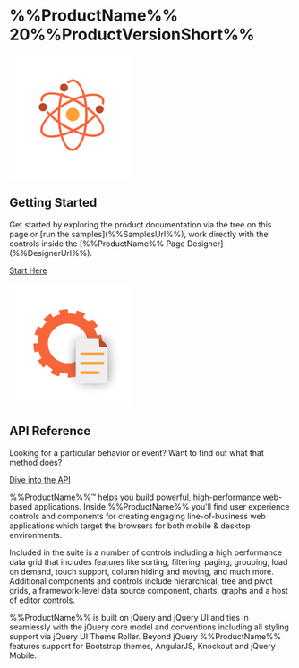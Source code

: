 ﻿<!--
|metadata|
{
    "fileName": "home-page",
    "controlName": "",
    "tags": []
}
|metadata|
-->

# %%ProductName%% 20%%ProductVersionShort%%

<div class="row">
<div class="col-sm-6 landing-col landing-start">

![Getting Started](images/images/landing-start.png "Getting Started")

<h2>Getting Started</h2>
<p>Get started by exploring the product documentation via the tree on this page or [run the samples](%%SamplesUrl%%), work directly with the controls inside the [%%ProductName%% Page Designer](%%DesignerUrl%%).</p>
<a href="%%SamplesUrl%%/getting-started" class="landing-btn landing-btn-primary" target="_blank">Start Here</a>

</div>
<div class="col-sm-6 landing-col landing-api">

![API Documentation](images/images/landing-api-docs.png "API Documentation")
<h2>API Reference</h2>
<p>Looking for a particular behavior or event? Want to find out what that method does?</p>
<a href="%%jQueryApiUrl%%" class="landing-btn" target="_blank">Dive into the API</a>

</div>
</div>

%%ProductName%%™ helps you build powerful, high-performance web-based applications. Inside %%ProductName%% you'll find user experience controls and components for creating engaging line-of-business web applications which target the browsers for both mobile & desktop environments.

Included in the suite is a number of controls including a high performance data grid that includes features like sorting, filtering, paging, grouping, load on demand, touch support, column hiding and moving, and much more. Additional components and controls include hierarchical, tree and pivot grids, a framework-level data source component, charts, graphs and a host of editor controls.

%%ProductName%% is built on jQuery and jQuery UI and ties in seamlessly with the jQuery core model and conventions including all styling support via jQuery UI Theme Roller. Beyond jQuery %%ProductName%% features support for Bootstrap themes, AngularJS, Knockout and jQuery Mobile.